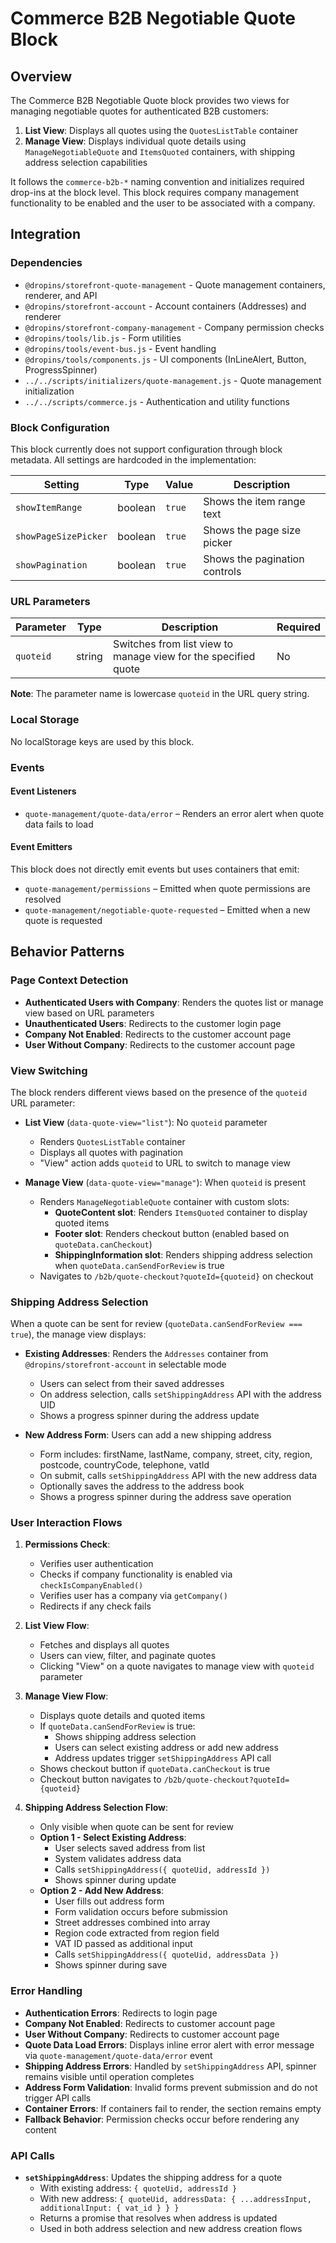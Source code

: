 # Commerce B2B Negotiable Quote Block

## Overview

The Commerce B2B Negotiable Quote block provides two views for managing negotiable quotes for authenticated B2B customers:
1. **List View**: Displays all quotes using the `QuotesListTable` container
2. **Manage View**: Displays individual quote details using `ManageNegotiableQuote` and `ItemsQuoted` containers, with shipping address selection capabilities

It follows the `commerce-b2b-*` naming convention and initializes required drop-ins at the block level. This block requires company management functionality to be enabled and the user to be associated with a company.

## Integration

### Dependencies

- `@dropins/storefront-quote-management` - Quote management containers, renderer, and API
- `@dropins/storefront-account` - Account containers (Addresses) and renderer
- `@dropins/storefront-company-management` - Company permission checks
- `@dropins/tools/lib.js` - Form utilities
- `@dropins/tools/event-bus.js` - Event handling
- `@dropins/tools/components.js` - UI components (InLineAlert, Button, ProgressSpinner)
- `../../scripts/initializers/quote-management.js` - Quote management initialization
- `../../scripts/commerce.js` - Authentication and utility functions

### Block Configuration

This block currently does not support configuration through block metadata. All settings are hardcoded in the implementation:

| Setting              | Type    | Value   | Description                            |
| -------------------- | ------- | ------- | -------------------------------------- |
| `showItemRange`      | boolean | `true`  | Shows the item range text              |
| `showPageSizePicker` | boolean | `true`  | Shows the page size picker             |
| `showPagination`     | boolean | `true`  | Shows the pagination controls          |

### URL Parameters

| Parameter | Type   | Description                                                    | Required |
| --------- | ------ | -------------------------------------------------------------- | -------- |
| `quoteid` | string | Switches from list view to manage view for the specified quote | No       |

**Note**: The parameter name is lowercase `quoteid` in the URL query string.

### Local Storage

No localStorage keys are used by this block.

### Events

#### Event Listeners

- `quote-management/quote-data/error` – Renders an error alert when quote data fails to load

#### Event Emitters

This block does not directly emit events but uses containers that emit:
- `quote-management/permissions` – Emitted when quote permissions are resolved
- `quote-management/negotiable-quote-requested` – Emitted when a new quote is requested

## Behavior Patterns

### Page Context Detection

- **Authenticated Users with Company**: Renders the quotes list or manage view based on URL parameters
- **Unauthenticated Users**: Redirects to the customer login page
- **Company Not Enabled**: Redirects to the customer account page
- **User Without Company**: Redirects to the customer account page

### View Switching

The block renders different views based on the presence of the `quoteid` URL parameter:

- **List View** (`data-quote-view="list"`): No `quoteid` parameter
  - Renders `QuotesListTable` container
  - Displays all quotes with pagination
  - "View" action adds `quoteid` to URL to switch to manage view

- **Manage View** (`data-quote-view="manage"`): When `quoteid` is present
  - Renders `ManageNegotiableQuote` container with custom slots:
    - **QuoteContent slot**: Renders `ItemsQuoted` container to display quoted items
    - **Footer slot**: Renders checkout button (enabled based on `quoteData.canCheckout`)
    - **ShippingInformation slot**: Renders shipping address selection when `quoteData.canSendForReview` is true
  - Navigates to `/b2b/quote-checkout?quoteId={quoteid}` on checkout

### Shipping Address Selection

When a quote can be sent for review (`quoteData.canSendForReview === true`), the manage view displays:

- **Existing Addresses**: Renders the `Addresses` container from `@dropins/storefront-account` in selectable mode
  - Users can select from their saved addresses
  - On address selection, calls `setShippingAddress` API with the address UID
  - Shows a progress spinner during the address update

- **New Address Form**: Users can add a new shipping address
  - Form includes: firstName, lastName, company, street, city, region, postcode, countryCode, telephone, vatId
  - On submit, calls `setShippingAddress` API with the new address data
  - Optionally saves the address to the address book
  - Shows a progress spinner during the address save operation

### User Interaction Flows

1. **Permissions Check**:
   - Verifies user authentication
   - Checks if company functionality is enabled via `checkIsCompanyEnabled()`
   - Verifies user has a company via `getCompany()`
   - Redirects if any check fails

2. **List View Flow**:
   - Fetches and displays all quotes
   - Users can view, filter, and paginate quotes
   - Clicking "View" on a quote navigates to manage view with `quoteid` parameter

3. **Manage View Flow**:
   - Displays quote details and quoted items
   - If `quoteData.canSendForReview` is true:
     - Shows shipping address selection
     - Users can select existing address or add new address
     - Address updates trigger `setShippingAddress` API call
   - Shows checkout button if `quoteData.canCheckout` is true
   - Checkout button navigates to `/b2b/quote-checkout?quoteId={quoteid}`

4. **Shipping Address Selection Flow**:
   - Only visible when quote can be sent for review
   - **Option 1 - Select Existing Address**:
     - User selects saved address from list
     - System validates address data
     - Calls `setShippingAddress({ quoteUid, addressId })`
     - Shows spinner during update
   - **Option 2 - Add New Address**:
     - User fills out address form
     - Form validation occurs before submission
     - Street addresses combined into array
     - Region code extracted from region field
     - VAT ID passed as additional input
     - Calls `setShippingAddress({ quoteUid, addressData })`
     - Shows spinner during save

### Error Handling

- **Authentication Errors**: Redirects to login page
- **Company Not Enabled**: Redirects to customer account page
- **User Without Company**: Redirects to customer account page
- **Quote Data Load Errors**: Displays inline error alert with error message via `quote-management/quote-data/error` event
- **Shipping Address Errors**: Handled by `setShippingAddress` API, spinner remains visible until operation completes
- **Address Form Validation**: Invalid forms prevent submission and do not trigger API calls
- **Container Errors**: If containers fail to render, the section remains empty
- **Fallback Behavior**: Permission checks occur before rendering any content

### API Calls

- **`setShippingAddress`**: Updates the shipping address for a quote
  - With existing address: `{ quoteUid, addressId }`
  - With new address: `{ quoteUid, addressData: { ...addressInput, additionalInput: { vat_id } } }`
  - Returns a promise that resolves when address is updated
  - Used in both address selection and new address creation flows
